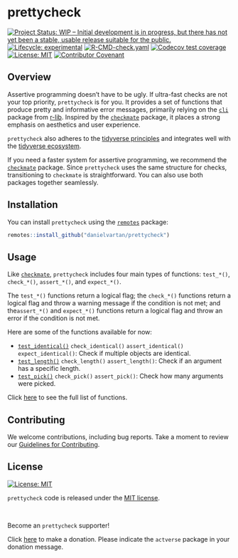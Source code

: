 

# prettycheck

<!-- badges: start -->

[![Project Status: WIP – Initial development is in progress, but there
has not yet been a stable, usable release suitable for the
public.](https://www.repostatus.org/badges/latest/wip.svg)](https://www.repostatus.org/#wip)
[![Lifecycle:
experimental](https://img.shields.io/badge/lifecycle-experimental-orange.svg)](https://lifecycle.r-lib.org/articles/stages.html#experimental)
[![R-CMD-check.yaml](https://github.com/danielvartan/prettycheck/actions/workflows/check-standard.yaml/badge.svg)](https://github.com/danielvartan/prettycheck/actions/workflows/check-standard.yaml)
[![Codecov test
coverage](https://codecov.io/gh/danielvartan/prettycheck/branch/main/graph/badge.svg)](https://app.codecov.io/gh/danielvartan/prettycheck?branch=main)
[![License:
MIT](https://img.shields.io/badge/license-MIT-green.png)](https://choosealicense.com/licenses/mit/)
[![Contributor
Covenant](https://img.shields.io/badge/Contributor%20Covenant-2.1-4baaaa.svg)](code_of_conduct.md)
<!-- badges: end -->

## Overview

Assertive programming doesn’t have to be ugly. If ultra-fast checks are
not your top priority, `prettycheck` is for you. It provides a set of
functions that produce pretty and informative error messages, primarily
relying on the [`cli`](https://cli.r-lib.org/) package from
[r-lib](https://github.com/r-lib). Inspired by the
[`checkmate`](https://mllg.github.io/checkmate/) package, it places a
strong emphasis on aesthetics and user experience.

`prettycheck` also adheres to the [tidyverse
principles](https://tidyverse.tidyverse.org/articles/manifesto.html) and
integrates well with the [tidyverse
ecosystem](https://www.tidyverse.org/).

If you need a faster system for assertive programming, we recommend the
[`checkmate`](https://mllg.github.io/checkmate/) package. Since
`prettycheck` uses the same structure for checks, transitioning to
`checkmate` is straightforward. You can also use both packages together
seamlessly.

## Installation

You can install `prettycheck` using the
[`remotes`](https://github.com/r-lib/remotes) package:

``` r
remotes::install_github("danielvartan/prettycheck")
```

## Usage

Like [`checkmate`](https://mllg.github.io/checkmate/), `prettycheck`
includes four main types of functions: `test_*()`, `check_*()`,
`assert_*()`, and `expect_*()`.

The `test_*()` functions return a logical flag; the `check_*()`
functions return a logical flag and throw a warning message if the
condition is not met; and the`assert_*()` and `expect_*()` functions
return a logical flag and throw an error if the condition is not met.

Here are some of the functions available for now:

- [`test_identical()`](https://danielvartan.github.io/prettycheck/reference/test_identical.html)
  `check_identical()` `assert_identical()` `expect_identical()`: Check
  if multiple objects are identical.
- [`test_length()`](https://danielvartan.github.io/prettycheck/reference/test_length.html)
  `check_length()` `assert_length()`: Check if an argument has a
  specific length.
- [`test_pick()`](https://danielvartan.github.io/prettycheck/reference/test_pick.html)
  `check_pick()` `assert_pick()`: Check how many arguments were picked.

Click [here](https://danielvartan.github.io/prettycheck/) to see the
full list of functions.

## Contributing

We welcome contributions, including bug reports. Take a moment to review
our [Guidelines for
Contributing](https://danielvartan.github.io/prettycheck/CONTRIBUTING.html).

## License

[![License:
MIT](https://img.shields.io/badge/license-MIT-green.png)](https://opensource.org/license/mit/)

`prettycheck` code is released under the [MIT
license](https://opensource.org/license/mit/).

<br>

Become an `prettycheck` supporter!

Click [here](https://github.com/sponsors/danielvartan) to make a
donation. Please indicate the `actverse` package in your donation
message.
